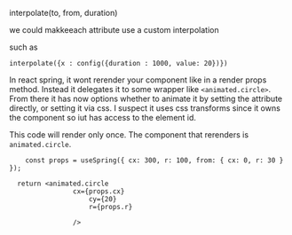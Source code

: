 interpolate(to, from, duration)

we could makkeeach attribute use a custom interpolation

such as

```
interpolate({x : config({duration : 1000, value: 20})})
```

In react spring, it wont rerender your component like in a render props method. Instead it delegates it to some wrapper like `<animated.circle>`. From there it has now options whether to animate it by setting the attribute directly, or setting it via css. I suspect it uses css transforms since it owns the component so iut has access to the element id.

This code will render only once. The component that rerenders is `animated.circle`.

```
	const props = useSpring({ cx: 300, r: 100, from: { cx: 0, r: 30 } });

  return <animated.circle
				cx={props.cx}
					cy={20}
					r={props.r}

				/>

```
